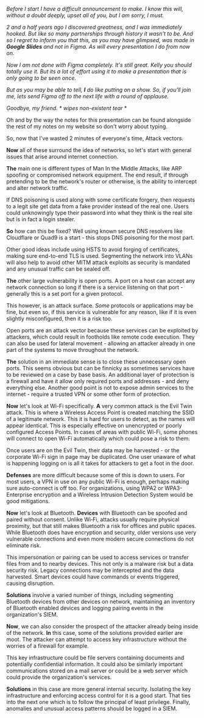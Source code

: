 *Before I start I have a difficult announcement to make. I know this will, without a doubt deeply, upset all of you, but I am sorry, I must.*

*2 and a half years ago I discovered greatness, and I was immediately hooked. But like so many partnerships through history it wasn't to be. And so I regret to inform you that this, as you may have glimpsed, was made in **Google Slides** and not in Figma. As will every presentation I do from now on.*

*Now I am not done with Figma completely. It's still great. Kelly you should totally use it. But its a lot of effort using it to make a presentation that is only going to be seen once.*

*But as you may be able to tell, **I** do like putting on a show. So, if you'll join me, lets send Figma off to the next life with a round of applause.*

*Goodbye, my friend. * wipes non-existent tear* *

Oh and by the way the notes for this presentation can be found alongside the rest of my notes on my website so don't worry about typing. 

So, now that I've wasted 2 minutes of everyone's time, Attack vectors. 

**Now** all of these surround the idea of networks, so let's start with general issues that arise around internet connection.

**The** main one is different types of Man In the Middle Attacks, like ARP spoofing or compromised network equipment. The end result, if through pretending to be the network's router or otherwise, is the ability to intercept and alter network traffic.

If DNS poisoning is used along with some certificate forgery, then requests to a legit site get data from a fake provider instead of the real one. Users could unknowingly type their password into what they think is the real site but is in fact a login stealer.

**So** how can this be fixed? Well using known secure DNS resolvers like Cloudflare or Quad9 is a start - this stops DNS poisoning for the most part. 

Other good ideas include using HSTS to avoid forging of certificates, making sure end-to-end TLS is used. Segmenting the network into VLANs will also help to avoid other MITM attack exploits as security is mandated and any unusual traffic can be sealed off.

**The** other large vulnerability is open ports. A port on a host can accept any network connection so long if there is a service listening on that port - generally this is a set port for a given protocol.

This however, is an attack surface. *Some* protocols or applications may be fine, but even so, if this service is vulnerable for any reason, like if it is even slightly misconfigured, then it is a risk too.

Open ports are an attack vector because these services can be exploited by attackers, which could result in footholds like remote code execution. They can also be used for lateral movement - allowing an attacker already in one part of the systems to move throughout the network.

**The** solution in an immediate sense is to close these unnecessary open ports. This seems obvious but can be finnicky as sometimes services have to be reviewed on a case by base basis. An additional layer of protection is a firewall and have it allow only required ports and addresses - and deny everything else. Another good point is not to expose admin services to the internet - require a trusted VPN or some other form of protection.

**Now** let's look at Wi-Fi specifically. **A** very common attack is the Evil Twin attack. This is where a Wireless Access Point is created matching the SSID of a legitimate network. This it is hard for users to detect, as the names will appear identical. This is especially effective on unencrypted or poorly configured Access Points. In cases of areas with public Wi-Fi, some phones will connect to open Wi-Fi automatically which could pose a risk to them.

Once users are on the Evil Twin, their data may be harvested - or the corporate Wi-Fi sign in page may be duplicated. One user unaware of what is happening logging on is all it takes for attackers to get a foot in the door.

**Defenses** are more difficult because some of this is down to users. For most users, a VPN in use on any public Wi-Fi is enough, perhaps making sure auto-connect is off too. For organizations, using WPA2 or WPA3-Enterprise encryption and a Wireless Intrusion Detection System would be good mitigations.

**Now** let's look at Bluetooth. **Devices** with Bluetooth can be spoofed and paired without consent. Unlike Wi‑Fi, attacks usually require physical proximity, but that still makes Bluetooth a risk for offices and public spaces. While Bluetooth does have encryption and security, older versions use very vulnerable connections and even more modern secure connections do not eliminate risk.

This impersonation or pairing can be used to access services or transfer files from and to nearby devices. This not only is a malware risk but a data security risk. Legacy connections may be intercepted and the data harvested. Smart devices could have commands or events triggered, causing disruption.

**Solutions** involve a varied number of things, including segmenting Bluetooth devices from other devices on network, maintaining an inventory of Bluetooth enabled devices and logging pairing events in the organization's SIEM.

**Now**, we can also consider the prospect of the attacker already being inside of the network. **In** this case, some of the solutions provided earlier are moot. The attacker can attempt to access key infrastructure without the worries of a firewall for example. 

This key infrastructure could be file servers containing documents and potentially confidential information. It could also be similarly important communications stored on a mail server or could be a web server which could provide the organization's services.

**Solutions** in this case are more general internal security. Isolating the key infrastructure and enforcing access control for it is a good start. That ties into the next one which is to follow the principal of least privilege. Finally, anomalies and unusual access patterns should be logged in a SIEM.





